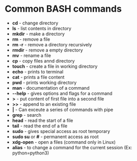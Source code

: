 # Common BASH commands

- **cd** - change directory <br>
- **ls** - list contents in directory <br>
- **mkdir** - make a directory <br>
- **rm** - remove a file <br>
- **rm -r** - remove a directory recursively <br>
- **rmdir** - remove a empty directory <br>
- **mv** - rename a file  <br>
- **cp** - copy files annd directory <br>
- **touch** - create a file in working directory <br>
- **echo** - prints to terminal <br>
- **cat** - prints a file content <br>
- **pwd** - prints working directory <br>
- **man** - documentation of a command  <br>
- **--help** - gives options and flags for a command <br>
- **>** - put content of first file into a second file <br>
- **>>** - append to an existing file <br>
- **|** - Can exceute a series of commands with pipe <br>
- **grep** - search <br>
- **head** - read the start of a file <br>
- **tail** - read the end of a file <br>
- **sudo** - gives special access as root temporary <br>
- **sudo su** or **#** - permanent access as root <br>
- **xdg-open** - open a files (command only in Linux) <br>
- **alias** - to change a command for the current session (Ex: python=python3) <br>
 
